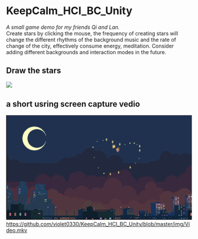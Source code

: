 # KeepCalm_HCI_BC_Unity
*A small game demo for my friends Qi and Lan.* <br>
Create stars by clicking the mouse, the frequency of creating stars will change the different rhythms of the background music and the rate of change of the city, effectively consume energy, meditation. Consider adding different backgrounds and interaction modes in the future.

## Draw the stars <br>
 <img src="https://github.com/violet0330/KeepCalm_HCI_BC_Unity/blob/master/img/Draw.gif" width="50%">

## a short usring screen capture vedio
[![Watch the video](https://github.com/violet0330/KeepCalm_HCI_BC_Unity/blob/master/img/cover.png)]([https://github.com/violet0330/KeepCalm_HCI_BC_Unity/blob/master/img/Video.mkv])
<https://github.com/violet0330/KeepCalm_HCI_BC_Unity/blob/master/img/Video.mkv>
